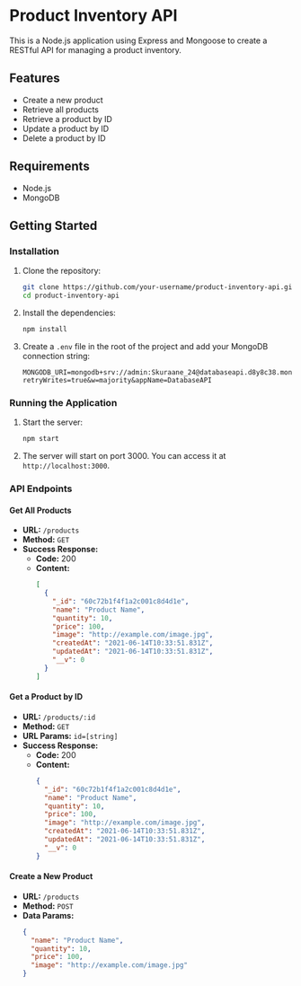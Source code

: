 # Product Inventory API

This is a Node.js application using Express and Mongoose to create a RESTful API for managing a product inventory.

## Features

- Create a new product
- Retrieve all products
- Retrieve a product by ID
- Update a product by ID
- Delete a product by ID

## Requirements

- Node.js
- MongoDB

## Getting Started

### Installation

1. Clone the repository:

   ```bash
   git clone https://github.com/your-username/product-inventory-api.git
   cd product-inventory-api
   ```

2. Install the dependencies:

   ```bash
   npm install
   ```

3. Create a `.env` file in the root of the project and add your MongoDB connection string:
   ```
   MONGODB_URI=mongodb+srv://admin:Skuraane_24@databaseapi.d8y8c38.mongodb.net/?retryWrites=true&w=majority&appName=DatabaseAPI
   ```

### Running the Application

1. Start the server:

   ```bash
   npm start
   ```

2. The server will start on port 3000. You can access it at `http://localhost:3000`.

### API Endpoints

#### Get All Products

- **URL:** `/products`
- **Method:** `GET`
- **Success Response:**
  - **Code:** 200
  - **Content:**
    ```json
    [
      {
        "_id": "60c72b1f4f1a2c001c8d4d1e",
        "name": "Product Name",
        "quantity": 10,
        "price": 100,
        "image": "http://example.com/image.jpg",
        "createdAt": "2021-06-14T10:33:51.831Z",
        "updatedAt": "2021-06-14T10:33:51.831Z",
        "__v": 0
      }
    ]
    ```

#### Get a Product by ID

- **URL:** `/products/:id`
- **Method:** `GET`
- **URL Params:** `id=[string]`
- **Success Response:**
  - **Code:** 200
  - **Content:**
    ```json
    {
      "_id": "60c72b1f4f1a2c001c8d4d1e",
      "name": "Product Name",
      "quantity": 10,
      "price": 100,
      "image": "http://example.com/image.jpg",
      "createdAt": "2021-06-14T10:33:51.831Z",
      "updatedAt": "2021-06-14T10:33:51.831Z",
      "__v": 0
    }
    ```

#### Create a New Product

- **URL:** `/products`
- **Method:** `POST`
- **Data Params:**
  ```json
  {
    "name": "Product Name",
    "quantity": 10,
    "price": 100,
    "image": "http://example.com/image.jpg"
  }
  
  ```

